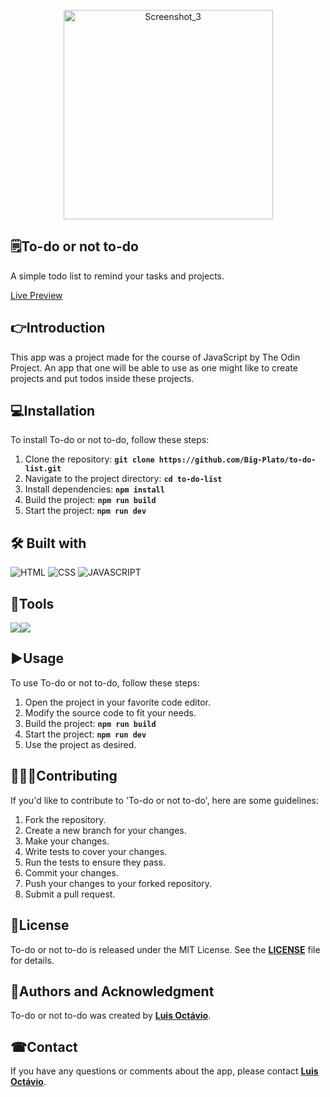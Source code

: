 <p align="center"><img style="margin: auto" width="335" alt="Screenshot_3" src="https://github.com/user-attachments/assets/afbce931-ca7c-4879-a46f-355dc76bcfba" />
</p>

## 🗒**To-do or not to-do**

A simple todo list to remind your tasks and projects.

[Live Preview](https://big-plato.github.io/to-do-list/)

## 👉**Introduction**

This app was a project made for the course of JavaScript by The Odin Project. An app that one will be able to use as one might like to create projects and put todos inside these projects.

## 💻**Installation**

To install To-do or not to-do, follow these steps:

1. Clone the repository: **`git clone https://github.com/Big-Plato/to-do-list.git`**
2. Navigate to the project directory: **`cd to-do-list`**
3. Install dependencies: **`npm install`**
4. Build the project: **`npm run build`**
5. Start the project: **`npm run dev`**

## 🛠 **Built with**
![HTML](https://img.shields.io/badge/_-HTML-E34C26.svg?style=for-the-badge)
![CSS](https://img.shields.io/badge/_-CSS-563D7C.svg?style=for-the-badge)
![JAVASCRIPT](https://img.shields.io/badge/_-JS-F1E05A.svg?style=for-the-badge)

## 🔩**Tools**
<div style="display: flex">
<img src="https://img.shields.io/badge/webpack-orange?style=plastic&logo=webpack"/>
<img src="https://img.shields.io/badge/npm-black?style=plastic&logo=npm"/>
</div>


## ▶**Usage**

To use To-do or not to-do, follow these steps:

1. Open the project in your favorite code editor.
2. Modify the source code to fit your needs.
3. Build the project: **`npm run build`**
4. Start the project: **`npm run dev`**
5. Use the project as desired.

## 🧑‍🤝‍🧑**Contributing**

If you'd like to contribute to 'To-do or not to-do', here are some guidelines:

1. Fork the repository.
2. Create a new branch for your changes.
3. Make your changes.
4. Write tests to cover your changes.
5. Run the tests to ensure they pass.
6. Commit your changes.
7. Push your changes to your forked repository.
8. Submit a pull request.

## 📖**License**

To-do or not to-do is released under the MIT License. See the **[LICENSE](https://www.blackbox.ai/share/LICENSE)** file for details.

## 🙋**Authors and Acknowledgment**

To-do or not to-do was created by **[Luis Octávio](https://github.com/Big-Plato)**.

<!--
Additional contributors include:

 - **[Contributor Name](https://github.com/contributor-name)**
- **[Another Contributor](https://github.com/another-contributor)** -->

<!--
## 🔏**Code of Conduct**

Please note that this project is released with a Contributor Code of Conduct. By participating in this project, you agree to abide by its terms. See the **[CODE_OF_CONDUCT.md](https://www.blackbox.ai/share/CODE_OF_CONDUCT.md)** file for more information. -->

## ☎**Contact**

If you have any questions or comments about the app, please contact **[Luis Octávio](luisoctavius.sc@gmail.com)**.

